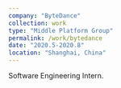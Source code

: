```yaml
---
company: "ByteDance"
collection: work
type: "Middle Platform Group"
permalink: /work/bytedance
date: "2020.5-2020.8"
location: "Shanghai, China"
---
```


Software Engineering Intern.

